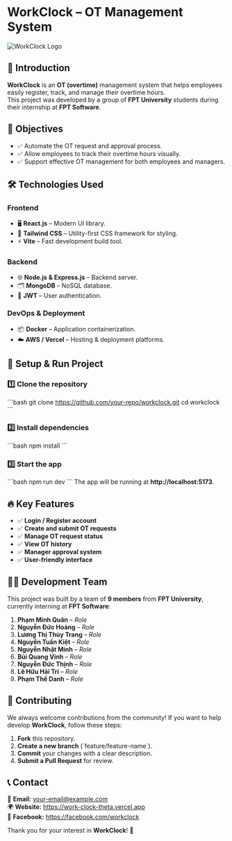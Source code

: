 # WorkClock – OT Management System

![WorkClock Logo](https://asset.cloudinary.com/ddr6psgs5/72f55391be30dec17fcf7f8e0903c218)

## 📌 Introduction

**WorkClock** is an **OT (overtime)** management system that helps employees easily register, track, and manage their overtime hours.  
This project was developed by a group of **FPT University** students during their internship at **FPT Software**.

## 🎯 Objectives

- ✅ Automate the OT request and approval process.  
- ✅ Allow employees to track their overtime hours visually.  
- ✅ Support effective OT management for both employees and managers.  

## 🛠️ Technologies Used

### **Frontend**
- 🖥️ **React.js** – Modern UI library.  
- 🎨 **Tailwind CSS** – Utility-first CSS framework for styling.  
- ⚡ **Vite** – Fast development build tool.  

### **Backend**
- 🌐 **Node.js & Express.js** – Backend server.  
- 🗂️ **MongoDB** – NoSQL database.  
- 🔐 **JWT** – User authentication.  

### **DevOps & Deployment**
- 📦 **Docker** – Application containerization.  
- ☁️ **AWS / Vercel** – Hosting & deployment platforms.  

## 🚀 Setup & Run Project

### 1️⃣ Clone the repository
\`\`\`bash
git clone https://github.com/your-repo/workclock.git
cd workclock
\`\`\`

### 2️⃣ Install dependencies
\`\`\`bash
npm install
\`\`\`

### 3️⃣ Start the app
\`\`\`bash
npm run dev
\`\`\`
The app will be running at **http://localhost:5173**.

## 🔥 Key Features

- ✅ **Login / Register account**  
- ✅ **Create and submit OT requests**  
- ✅ **Manage OT request status**  
- ✅ **View OT history**  
- ✅ **Manager approval system**  
- ✅ **User-friendly interface**  

## 👨‍💻 Development Team

This project was built by a team of **9 members** from **FPT University**, currently interning at **FPT Software**:

1. **Phạm Minh Quân** – *Role*  
2. **Nguyễn Đức Hoàng** – *Role*  
3. **Lương Thị Thùy Trang** – *Role*  
4. **Nguyễn Tuấn Kiệt** – *Role*  
5. **Nguyễn Nhật Minh** – *Role*  
6. **Bùi Quang Vinh** – *Role*  
7. **Nguyễn Đức Thịnh** – *Role*  
8. **Lê Hữu Hải Trí** – *Role*  
9. **Phạm Thế Danh** – *Role*  

## 🤝 Contributing

We always welcome contributions from the community! If you want to help develop **WorkClock**, follow these steps:

1. **Fork** this repository.  
2. **Create a new branch** (\`feature/feature-name\`).  
3. **Commit** your changes with a clear description.  
4. **Submit a Pull Request** for review.  

## 📞 Contact

📧 **Email:** your-email@example.com  
🌍 **Website:** https://work-clock-theta.vercel.app  
📱 **Facebook:** https://facebook.com/workclock  

Thank you for your interest in **WorkClock**! 🚀
